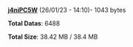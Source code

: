 [**j4niPC5W**](/data/j4niPC5W.txt) (26/01/23 - 14:10)- 1043 bytes

**Total Datas**: 6488

**Total Size**: 38.42 MB / 38.4 MB